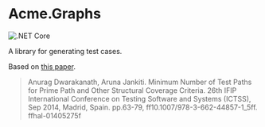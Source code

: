# Acme.Graphs

![.NET Core](https://github.com/Muamaidbengt/Acme.Graphs/workflows/.NET%20Core/badge.svg)

A library for generating test cases.

Based on [this paper](https://hal.inria.fr/hal-01405275/document).
> Anurag Dwarakanath, Aruna Jankiti. Minimum Number of Test Paths for Prime Path and Other
Structural Coverage Criteria. 26th IFIP International Conference on Testing Software and Systems
(ICTSS), Sep 2014, Madrid, Spain. pp.63-79, ff10.1007/978-3-662-44857-1_5ff. ffhal-01405275f
